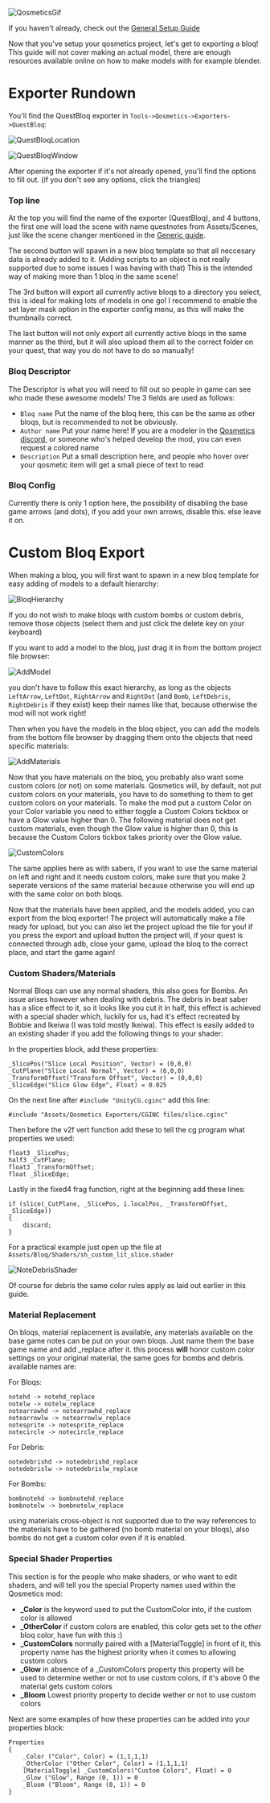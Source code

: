 ![QosmeticsGif](https://raw.githubusercontent.com/RedBrumbler/Qosmetics/master/Wiki/Images/Generic/Qosmetics.gif)

If you haven't already, check out the [General Setup Guide](https://github.com/RedBrumbler/Qosmetics/wiki/Qosmetics-General-Setup)

Now that you've setup your qosmetics project, let's get to exporting a bloq! This guide will not cover making an actual model, there are enough resources available online on how to make models with for example blender.

# Exporter Rundown

You'll find the QuestBloq exporter in `Tools->Qosmetics->Exporters->QuestBloq`:

![QuestBloqLocation](https://raw.githubusercontent.com/RedBrumbler/Qosmetics/master/Wiki/Images/Bloqs/QuestBloqLocation.png)

![QuestBloqWindow](https://raw.githubusercontent.com/RedBrumbler/Qosmetics/master/Wiki/Images/Bloqs/QuestBloqWindow.png)

After opening the exporter if it's not already opened, you'll find the options to fill out. (if you don't see any options, click the triangles)

### Top line

At the top you will find the name of the exporter (QuestBloq), and 4 buttons, the first one will load the scene with name questnotes from Assets/Scenes, just like the scene changer mentioned in the [Generic guide](https://github.com/RedBrumbler/Qosmetics/wiki/Qosmetics-General-Setup).

The second button will spawn in a new bloq template so that all neccesary data is already added to it. (Adding scripts to an object is not really supported due to some issues I was having with that) This is the intended way of making more than 1 bloq in the same scene!

The 3rd button will export all currently active bloqs to a directory you select, this is ideal for making lots of models in one go! I recommend to enable the set layer mask option in the exporter config menu, as this will make the thumbnails correct.

The last button will not only export all currently active bloqs in the same manner as the third, but it will also upload them all to the correct folder on your quest, that way you do not have to do so manually!

### Bloq Descriptor

The Descriptor is what you will need to fill out so people in game can see who made these awesome models! The 3 fields are used as follows:
 - `Bloq name` Put the name of the bloq here, this can be the same as other bloqs, but is recommended to not be obviously.
 - `Author name` Put your name here! If you are a modeler in the [Qosmetics discord](discord.gg/qosmetics), or someone who's helped develop the mod, you can even request a colored name
 - `Description` Put a small description here, and people who hover over your qosmetic item will get a small piece of text to read 

### Bloq Config

Currently there is only 1 option here, the possibility of disabling the base game arrows (and dots), if you add your own arrows, disable this. else leave it on.

# Custom Bloq Export

When making a bloq, you will first want to spawn in a new bloq template for easy adding of models to a default hierarchy:

![BloqHierarchy](https://raw.githubusercontent.com/RedBrumbler/Qosmetics/master/Wiki/Images/Bloqs/BloqHierarchy.png)

If you do not wish to make bloqs with custom bombs or custom debris, remove those objects (select them and just click the delete key on your keyboard)

If you want to add a model to the bloq, just drag it in from the bottom project file browser:

![AddModel](https://raw.githubusercontent.com/RedBrumbler/Qosmetics/master/Wiki/Images/Bloqs/AddModel.png)

you don't have to follow this exact hierarchy, as long as the objects `LeftArrow`, `LeftDot`, `RightArrow` and `RightDot` (and `Bomb`, `LeftDebris`, `RightDebris` if they exist) keep their names like that, because otherwise the mod will not work right!

Then when you have the models in the bloq object, you can add the models from the bottom file browser by dragging them onto the objects that need specific materials:

![AddMaterials](https://raw.githubusercontent.com/RedBrumbler/Qosmetics/master/Wiki/Images/Bloqs/AddMaterials.png)

Now that you have materials on the bloq, you probably also want some custom colors (or not) on some materials. Qosmetics will, by default, not put custom colors on your materials, you have to do something to them to get custom colors on your materials. To make the mod put a custom Color on your Color variable you need to either toggle a Custom Colors tickbox or have a Glow value higher than 0. The following material does not get custom materials, even though the Glow value is higher than 0, this is because the Custom Colors tickbox takes priority over the Glow value.

![CustomColors](https://raw.githubusercontent.com/RedBrumbler/Qosmetics/master/Wiki/Images/Bloqs/CustomColors.png)

The same applies here as with sabers, if you want to use the same material on left and right and it needs custom colors, make sure that you make 2 seperate versions of the same material because otherwise you will end up with the same color on both bloqs.

Now that the materials have been applied, and the models added, you can export from the bloq exporter! The project will automatically make a file ready for upload, but you can also let the project upload the file for you! if you press the export and upload button the project will, if your quest is connected through adb, close your game, upload the bloq to the correct place, and start the game again!

### Custom Shaders/Materials
Normal Bloqs can use any normal shaders, this also goes for Bombs. An issue arises however when dealing with debris. The debris in beat saber has a slice effect to it, so it looks like you cut it in half, this effect is achieved with a special shader which, luckily for us, had it's effect recreated by Bobbie and Ikeiwa (I was told mostly Ikeiwa). This effect is easily added to an existing shader if you add the following things to your shader:

In the properties block, add these properties:
```
_SlicePos("Slice Local Position", Vector) = (0,0,0)
_CutPlane("Slice Local Normal", Vector) = (0,0,0)
_TransformOffset("Transform Offset", Vector) = (0,0,0)
_SliceEdge("Slice Glow Edge", Float) = 0.025
```

On the next line after `#include "UnityCG.cginc"` add this line:
```
#include "Assets/Qosmetics Exporters/CGINC files/slice.cginc"
```

Then before the v2f vert function add these to tell the cg program what properties we used:
```
float3 _SlicePos;
half3 _CutPlane;
float3 _TransformOffset;
float _SliceEdge;
```

Lastly in the fixed4 frag function, right at the beginning add these lines:
```
if (slice(_CutPlane, _SlicePos, i.localPos, _TransformOffset, _SliceEdge)) 
{
	discard;
}
```

For a practical example just open up the file at `Assets/Bloq/Shaders/sh_custom_lit_slice.shader`

![NoteDebrisShader](https://raw.githubusercontent.com/RedBrumbler/Qosmetics/master/Wiki/Images/Bloqs/NoteDerisShader.png)


Of course for debris the same color rules apply as laid out earlier in this guide.

### Material Replacement

On bloqs, material replacement is available, any materials available on the base game notes can be put on your own bloqs. Just name them the base game name and add _replace after it. this process **will** honor custom color settings on your original material, the same goes for bombs and debris. available names are:

For Bloqs:
```
notehd -> notehd_replace
notelw -> notelw_replace
notearrowhd -> notearrowhd_replace
notearrowlw -> notearrowlw_replace
notesprite -> notesprite_replace
notecircle -> notecircle_replace
```

For Debris:
```
notedebrishd -> notedebrishd_replace
notedebrislw -> notedebrislw_replace
```

For Bombs:
```
bombnotehd -> bombnotehd_replace
bombnotelw -> bombnotelw_replace
```

using materials cross-object is not supported due to the way references to the materials have to be gathered (no bomb material on your bloqs), also bombs do not get a custom color even if it is enabled.

### Special Shader Properties

This section is for the people who make shaders, or who want to edit shaders, and will tell you the special Property names used within the Qosmetics mod:
 - **_Color** is the keyword used to put the CustomColor into, if the custom color is allowed
 - **_OtherColor** if custom colors are enabled, this color gets set to the *other* bloq color, have fun with this :)
 - **_CustomColors** normally paired with a \[MaterialToggle\] in front of it, this property name has the highest priority when it comes to allowing custom colors
 - **_Glow** in absence of a _CustomColors property this property will be used to determine wether or not to use custom colors, if it's above 0 the material gets custom colors
 - **_Bloom** Lowest priority property to decide wether or not to use custom colors

Next are some examples of how these properties can be added into your properties block:
```
Properties
{
    _Color ("Color", Color) = (1,1,1,1)
    _OtherColor ("Other Color", Color) = (1,1,1,1)
    [MaterialToggle] _CustomColors("Custom Colors", Float) = 0
    _Glow ("Glow", Range (0, 1)) = 0
    _Bloom ("Bloom", Range (0, 1)) = 0
}
```